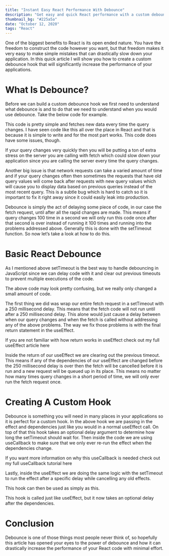 ```yaml
---
title: "Instant Easy React Performance With Debounce"
description: "Get easy and quick React performance with a custom debounce hook."
thumbnail_bg: "#225a5a"
date: "October 12, 2020"
tags: "React"
---
```


One of the biggest benefits to React is its open ended nature. You have the freedom to construct the code however you want, but that freedom makes it very easy to make simple mistakes that can drastically slow down your application. In this quick article I will show you how to create a custom debounce hook that will significantly increase the performance of your applications.

# What Is Debounce?
Before we can build a custom debounce hook we first need to understand what debounce is and to do that we need to understand when you would use debounce. Take the below code for example.

This code is pretty simple and fetches new data every time the query changes. I have seen code like this all over the place in React and that is because it is simple to write and for the most part works. This code does have some issues, though.

If your query changes very quickly then you will be putting a ton of extra stress on the server you are calling with fetch which could slow down your application since you are calling the server every time the query changes.

Another big issue is that network requests can take a varied amount of time and if your query changes often then sometimes the requests that have old query values will come back after requests with new query values which will cause you to display data based on previous queries instead of the most recent query. This is a subtle bug which is hard to catch so it is important to fix it right away since it could easily leak into production.

Debounce is simply the act of delaying some piece of code, in our case the fetch request, until after all the rapid changes are made. This means if query changes 100 time in a second we will only run this code once after that second is over instead of running it 100 times and running into the problems addressed above. Generally this is done with the setTimeout function. So now let’s take a look at how to do this.

# Basic React Debounce
As I mentioned above setTimeout is the best way to handle debouncing in JavaScript since we can delay code with it and clear out previous timeouts to prevent multiple executions of the code.


The above code may look pretty confusing, but we really only changed a small amount of code.

The first thing we did was wrap our entire fetch request in a setTimeout with a 250 millisecond delay. This means that the fetch code will not run until after a 250 millisecond delay. This alone would just cause a delay between when our query changes and when the fetch is called without addressing any of the above problems. The way we fix those problems is with the final return statement in the useEffect.

If you are not familiar with how return works in useEffect check out my full useEffect article here

Inside the return of our useEffect we are clearing out the previous timeout. This means if any of the dependencies of our useEffect are changed before the 250 millisecond delay is over then the fetch will be cancelled before it is run and a new request will be queued up in its place. This means no matter how many times query changes in a short period of time, we will only ever run the fetch request once.

# Creating A Custom Hook
Debounce is something you will need in many places in your applications so it is perfect for a custom hook.
In the above hook we are passing in the effect and dependencies just like you would in a normal useEffect call. On top of that this hook takes an optional delay argument to determine how long the setTimeout should wait for. Then inside the code we are using useCallback to make sure that we only ever re-run the effect when the dependencies change.

If you want more information on why this useCallback is needed check out my full useCallback tutorial here

Lastly, inside the useEffect we are doing the same logic with the setTimeout to run the effect after a specific delay while cancelling any old effects.

This hook can then be used as simply as this.

This hook is called just like useEffect, but it now takes an optional delay after the dependencies.

# Conclusion
Debounce is one of those things most people never think of, so hopefully this article has opened your eyes to the power of debounce and how it can drastically increase the performance of your React code with minimal effort.